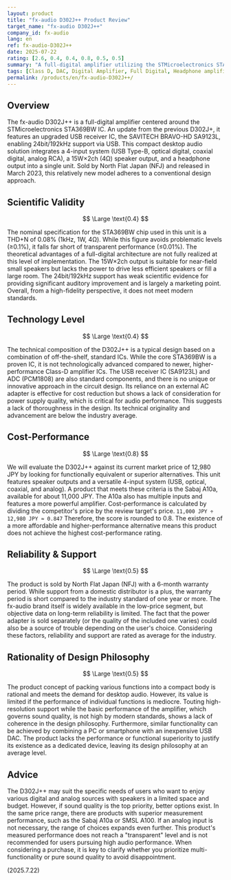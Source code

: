 ```yaml
---
layout: product
title: "fx-audio D302J++ Product Review"
target_name: "fx-audio D302J++"
company_id: fx-audio
lang: en
ref: fx-audio-D302J++
date: 2025-07-22
rating: [2.6, 0.4, 0.4, 0.8, 0.5, 0.5]
summary: "A full-digital amplifier utilizing the STMicroelectronics STA369BW. It features a 15W×2ch output and a 4-input system (USB/optical/coaxial/analog), but its measurement performance falls short of modern standards, and its technical advantages are limited."
tags: [Class D, DAC, Digital Amplifier, Full Digital, Headphone amplifier, STA369BW]
permalink: /products/en/fx-audio-D302J++/
---
```

## Overview

The fx-audio D302J++ is a full-digital amplifier centered around the STMicroelectronics STA369BW IC. An update from the previous D302J+, it features an upgraded USB receiver IC, the SAVITECH BRAVO-HD SA9123L, enabling 24bit/192kHz support via USB. This compact desktop audio solution integrates a 4-input system (USB Type-B, optical digital, coaxial digital, analog RCA), a 15W×2ch (4Ω) speaker output, and a headphone output into a single unit. Sold by North Flat Japan (NFJ) and released in March 2023, this relatively new model adheres to a conventional design approach.

## Scientific Validity

$$ \Large \text{0.4} $$

The nominal specification for the STA369BW chip used in this unit is a THD+N of 0.08% (1kHz, 1W, 4Ω). While this figure avoids problematic levels (≥0.1%), it falls far short of transparent performance (≤0.01%). The theoretical advantages of a full-digital architecture are not fully realized at this level of implementation. The 15W×2ch output is suitable for near-field small speakers but lacks the power to drive less efficient speakers or fill a large room. The 24bit/192kHz support has weak scientific evidence for providing significant auditory improvement and is largely a marketing point. Overall, from a high-fidelity perspective, it does not meet modern standards.

## Technology Level

$$ \Large \text{0.4} $$

The technical composition of the D302J++ is a typical design based on a combination of off-the-shelf, standard ICs. While the core STA369BW is a proven IC, it is not technologically advanced compared to newer, higher-performance Class-D amplifier ICs. The USB receiver IC (SA9123L) and ADC (PCM1808) are also standard components, and there is no unique or innovative approach in the circuit design. Its reliance on an external AC adapter is effective for cost reduction but shows a lack of consideration for power supply quality, which is critical for audio performance. This suggests a lack of thoroughness in the design. Its technical originality and advancement are below the industry average.

## Cost-Performance

$$ \Large \text{0.8} $$

We will evaluate the D302J++ against its current market price of 12,980 JPY by looking for functionally equivalent or superior alternatives. This unit features speaker outputs and a versatile 4-input system (USB, optical, coaxial, and analog). A product that meets these criteria is the Sabaj A10a, available for about 11,000 JPY. The A10a also has multiple inputs and features a more powerful amplifier.
Cost-performance is calculated by dividing the competitor's price by the review target's price.
`11,000 JPY ÷ 12,980 JPY ≈ 0.847`
Therefore, the score is rounded to 0.8. The existence of a more affordable and higher-performance alternative means this product does not achieve the highest cost-performance rating.

## Reliability & Support

$$ \Large \text{0.5} $$

The product is sold by North Flat Japan (NFJ) with a 6-month warranty period. While support from a domestic distributor is a plus, the warranty period is short compared to the industry standard of one year or more. The fx-audio brand itself is widely available in the low-price segment, but objective data on long-term reliability is limited. The fact that the power adapter is sold separately (or the quality of the included one varies) could also be a source of trouble depending on the user's choice. Considering these factors, reliability and support are rated as average for the industry.

## Rationality of Design Philosophy

$$ \Large \text{0.5} $$

The product concept of packing various functions into a compact body is rational and meets the demand for desktop audio. However, its value is limited if the performance of individual functions is mediocre. Touting high-resolution support while the basic performance of the amplifier, which governs sound quality, is not high by modern standards, shows a lack of coherence in the design philosophy. Furthermore, similar functionality can be achieved by combining a PC or smartphone with an inexpensive USB DAC. The product lacks the performance or functional superiority to justify its existence as a dedicated device, leaving its design philosophy at an average level.

## Advice

The D302J++ may suit the specific needs of users who want to enjoy various digital and analog sources with speakers in a limited space and budget. However, if sound quality is the top priority, better options exist. In the same price range, there are products with superior measurement performance, such as the Sabaj A10a or SMSL A100. If an analog input is not necessary, the range of choices expands even further. This product's measured performance does not reach a "transparent" level and is not recommended for users pursuing high audio performance. When considering a purchase, it is key to clarify whether you prioritize multi-functionality or pure sound quality to avoid disappointment.

(2025.7.22)

